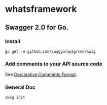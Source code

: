 # whatsframework 



## Swagger 2.0 for Go.

### Install
```shell
go get -u github.com/swaggo/swag/cmd/swag
```
### Add comments to your API source code

See [Declarative Comments Format](https://github.com/swaggo/swag#declarative-comments-format).

### General Doc
```shell
swag init
```